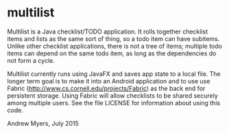 # multilist
Multilist is a Java checklist/TODO application.  It rolls together checklist
items and lists as the same sort of thing, so a todo item can have subitems.
Unlike other checklist applications, there is not a tree of items; multiple
todo items can depend on the same todo item, as long as the dependencies do not
form a cycle.

Multilist currently runs using JavaFX and saves app state to a local file.  The
longer term goal is to make it into an Android application and to use use
Fabric (http://www.cs.cornell.edu/projects/Fabric) as the back end for
persistent storage. Using Fabric will allow checklists to
be shared securely among multiple users.  See the file LICENSE for
information about using this code.

Andrew Myers, July 2015
